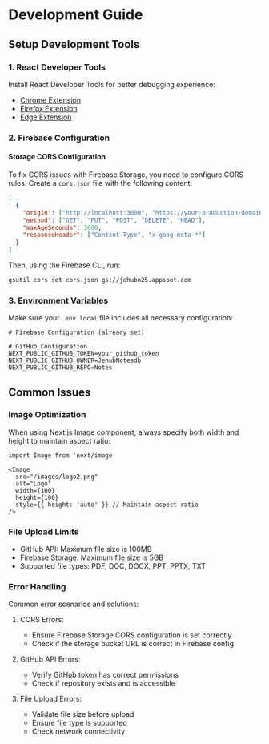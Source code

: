 # Development Guide

## Setup Development Tools

### 1. React Developer Tools
Install React Developer Tools for better debugging experience:
- [Chrome Extension](https://chrome.google.com/webstore/detail/react-developer-tools/fmkadmapgofadopljbjfkapdkoienihi)
- [Firefox Extension](https://addons.mozilla.org/en-US/firefox/addon/react-devtools/)
- [Edge Extension](https://microsoftedge.microsoft.com/addons/detail/react-developer-tools/gpphkfbcpidddadnkolkpfckpihlkkil)

### 2. Firebase Configuration

#### Storage CORS Configuration
To fix CORS issues with Firebase Storage, you need to configure CORS rules. Create a `cors.json` file with the following content:

```json
[
  {
    "origin": ["http://localhost:3000", "https://your-production-domain.com"],
    "method": ["GET", "PUT", "POST", "DELETE", "HEAD"],
    "maxAgeSeconds": 3600,
    "responseHeader": ["Content-Type", "x-goog-meta-*"]
  }
]
```

Then, using the Firebase CLI, run:
```bash
gsutil cors set cors.json gs://jehubn25.appspot.com
```

### 3. Environment Variables
Make sure your `.env.local` file includes all necessary configuration:

```env
# Firebase Configuration (already set)

# GitHub Configuration
NEXT_PUBLIC_GITHUB_TOKEN=your_github_token
NEXT_PUBLIC_GITHUB_OWNER=JehubNotesdb
NEXT_PUBLIC_GITHUB_REPO=Notes
```

## Common Issues

### Image Optimization
When using Next.js Image component, always specify both width and height to maintain aspect ratio:

```tsx
import Image from 'next/image'

<Image
  src="/images/logo2.png"
  alt="Logo"
  width={100}
  height={100}
  style={{ height: 'auto' }} // Maintain aspect ratio
/>
```

### File Upload Limits
- GitHub API: Maximum file size is 100MB
- Firebase Storage: Maximum file size is 5GB
- Supported file types: PDF, DOC, DOCX, PPT, PPTX, TXT

### Error Handling
Common error scenarios and solutions:

1. CORS Errors:
   - Ensure Firebase Storage CORS configuration is set correctly
   - Check if the storage bucket URL is correct in Firebase config

2. GitHub API Errors:
   - Verify GitHub token has correct permissions
   - Check if repository exists and is accessible

3. File Upload Errors:
   - Validate file size before upload
   - Ensure file type is supported
   - Check network connectivity
